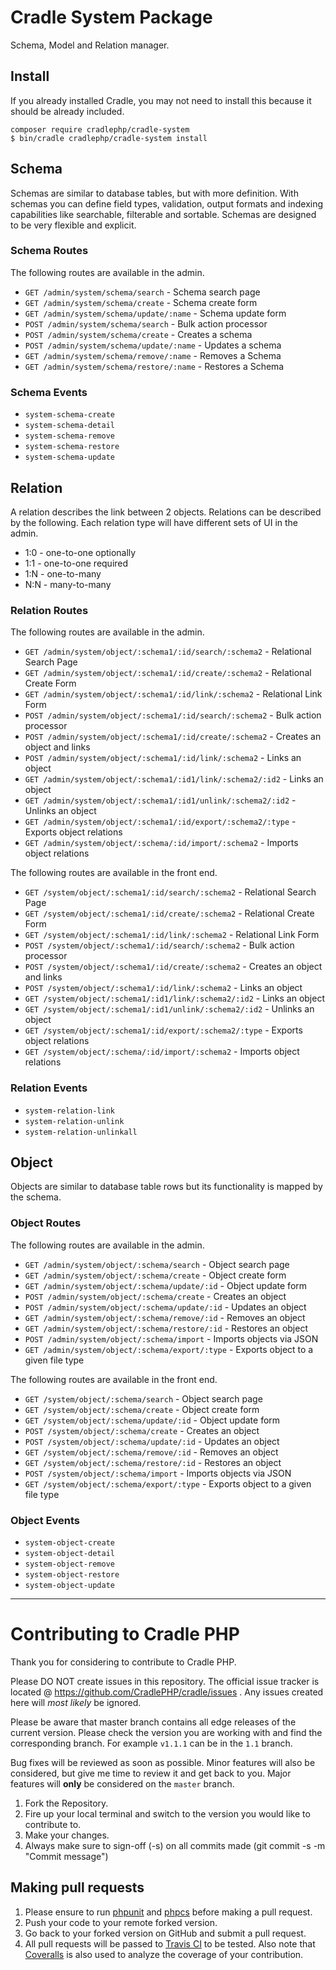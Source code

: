 # Cradle System Package

Schema, Model and Relation manager.

## Install

If you already installed Cradle, you may not need to install this because it 
should be already included.

```
composer require cradlephp/cradle-system
$ bin/cradle cradlephp/cradle-system install
```

## Schema

Schemas are similar to database tables, but with more definition. With schemas
you can define field types, validation, output formats and indexing capabilities
like searchable, filterable and sortable. Schemas are designed to be very flexible
and explicit.

### Schema Routes

The following routes are available in the admin.

 - `GET /admin/system/schema/search` - Schema search page
 - `GET /admin/system/schema/create` - Schema create form
 - `GET /admin/system/schema/update/:name` - Schema update form
 - `POST /admin/system/schema/search` - Bulk action processor
 - `POST /admin/system/schema/create` - Creates a schema
 - `POST /admin/system/schema/update/:name` - Updates a schema
 - `GET /admin/system/schema/remove/:name` - Removes a Schema
 - `GET /admin/system/schema/restore/:name` - Restores a Schema

### Schema Events

 - `system-schema-create`
 - `system-schema-detail`
 - `system-schema-remove`
 - `system-schema-restore`
 - `system-schema-update`

## Relation

A relation describes the link between 2 objects. Relations can be described by
the following. Each relation type will have different sets of UI in the admin.

 - 1:0 - one-to-one optionally
 - 1:1 - one-to-one required
 - 1:N - one-to-many
 - N:N - many-to-many

### Relation Routes

The following routes are available in the admin.

 - `GET /admin/system/object/:schema1/:id/search/:schema2` - Relational Search Page
 - `GET /admin/system/object/:schema1/:id/create/:schema2` - Relational Create Form
 - `GET /admin/system/object/:schema1/:id/link/:schema2` - Relational Link Form
 - `POST /admin/system/object/:schema1/:id/search/:schema2` - Bulk action processor
 - `POST /admin/system/object/:schema1/:id/create/:schema2` - Creates an object and links
 - `POST /admin/system/object/:schema1/:id/link/:schema2` - Links an object
 - `GET /admin/system/object/:schema1/:id1/link/:schema2/:id2` - Links an object
 - `GET /admin/system/object/:schema1/:id1/unlink/:schema2/:id2` - Unlinks an object
 - `GET /admin/system/object/:schema1/:id/export/:schema2/:type` - Exports object relations
 - `GET /admin/system/object/:schema/:id/import/:schema2` - Imports object relations

The following routes are available in the front end.

 - `GET /system/object/:schema1/:id/search/:schema2` - Relational Search Page
 - `GET /system/object/:schema1/:id/create/:schema2` - Relational Create Form
 - `GET /system/object/:schema1/:id/link/:schema2` - Relational Link Form
 - `POST /system/object/:schema1/:id/search/:schema2` - Bulk action processor
 - `POST /system/object/:schema1/:id/create/:schema2` - Creates an object and links
 - `POST /system/object/:schema1/:id/link/:schema2` - Links an object
 - `GET /system/object/:schema1/:id1/link/:schema2/:id2` - Links an object
 - `GET /system/object/:schema1/:id1/unlink/:schema2/:id2` - Unlinks an object
 - `GET /system/object/:schema1/:id/export/:schema2/:type` - Exports object relations
 - `GET /system/object/:schema/:id/import/:schema2` - Imports object relations

### Relation Events

 - `system-relation-link`
 - `system-relation-unlink`
 - `system-relation-unlinkall`

## Object

Objects are similar to database table rows but its functionality is mapped by
the schema.

### Object Routes

The following routes are available in the admin.

 - `GET /admin/system/object/:schema/search` - Object search page
 - `GET /admin/system/object/:schema/create` - Object create form
 - `GET /admin/system/object/:schema/update/:id` - Object update form
 - `POST /admin/system/object/:schema/create` - Creates an object
 - `POST /admin/system/object/:schema/update/:id` - Updates an object
 - `GET /admin/system/object/:schema/remove/:id` - Removes an object
 - `GET /admin/system/object/:schema/restore/:id` - Restores an object
 - `POST /admin/system/object/:schema/import` - Imports objects via JSON
 - `GET /admin/system/object/:schema/export/:type` - Exports object to a given file type

The following routes are available in the front end.

 - `GET /system/object/:schema/search` - Object search page
 - `GET /system/object/:schema/create` - Object create form
 - `GET /system/object/:schema/update/:id` - Object update form
 - `POST /system/object/:schema/create` - Creates an object
 - `POST /system/object/:schema/update/:id` - Updates an object
 - `GET /system/object/:schema/remove/:id` - Removes an object
 - `GET /system/object/:schema/restore/:id` - Restores an object
 - `POST /system/object/:schema/import` - Imports objects via JSON
 - `GET /system/object/:schema/export/:type` - Exports object to a given file type

### Object Events

 - `system-object-create`
 - `system-object-detail`
 - `system-object-remove`
 - `system-object-restore`
 - `system-object-update`

 ----

 <a name="contributing"></a>
 # Contributing to Cradle PHP

 Thank you for considering to contribute to Cradle PHP.

 Please DO NOT create issues in this repository. The official issue tracker is located @ https://github.com/CradlePHP/cradle/issues . Any issues created here will *most likely* be ignored.

 Please be aware that master branch contains all edge releases of the current version. Please check the version you are working with and find the corresponding branch. For example `v1.1.1` can be in the `1.1` branch.

 Bug fixes will be reviewed as soon as possible. Minor features will also be considered, but give me time to review it and get back to you. Major features will **only** be considered on the `master` branch.

 1. Fork the Repository.
 2. Fire up your local terminal and switch to the version you would like to
 contribute to.
 3. Make your changes.
 4. Always make sure to sign-off (-s) on all commits made (git commit -s -m "Commit message")

 ## Making pull requests

 1. Please ensure to run [phpunit](https://phpunit.de/) and
 [phpcs](https://github.com/squizlabs/PHP_CodeSniffer) before making a pull request.
 2. Push your code to your remote forked version.
 3. Go back to your forked version on GitHub and submit a pull request.
 4. All pull requests will be passed to [Travis CI](https://travis-ci.org/CradlePHP/cradle-system) to be tested. Also note that [Coveralls](https://coveralls.io/github/CradlePHP/cradle-system) is also used to analyze the coverage of your contribution.
